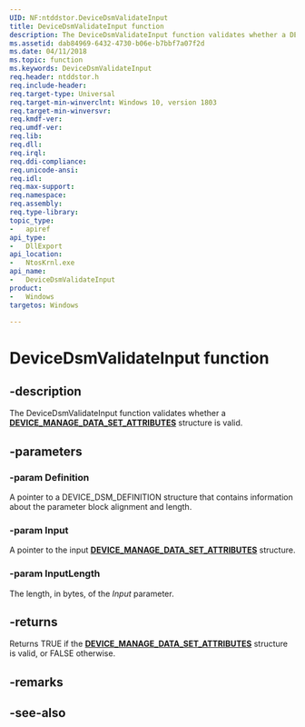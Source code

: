 ```yaml
---
UID: NF:ntddstor.DeviceDsmValidateInput
title: DeviceDsmValidateInput function
description: The DeviceDsmValidateInput function validates whether a DEVICE_MANAGE_DATA_SET_ATTRIBUTES structure is valid.
ms.assetid: dab84969-6432-4730-b06e-b7bbf7a07f2d
ms.date: 04/11/2018
ms.topic: function
ms.keywords: DeviceDsmValidateInput
req.header: ntddstor.h
req.include-header:
req.target-type: Universal
req.target-min-winverclnt: Windows 10, version 1803
req.target-min-winversvr:
req.kmdf-ver:
req.umdf-ver:
req.lib:
req.dll:
req.irql: 
req.ddi-compliance:
req.unicode-ansi:
req.idl:
req.max-support:
req.namespace:
req.assembly:
req.type-library: 
topic_type: 
-	apiref
api_type: 
-	DllExport
api_location: 
-	NtosKrnl.exe
api_name: 
-	DeviceDsmValidateInput
product:
-	Windows
targetos: Windows

---
```


# DeviceDsmValidateInput function


## -description

The DeviceDsmValidateInput function validates whether a [**DEVICE_MANAGE_DATA_SET_ATTRIBUTES**](ns-ntddstor-_device_manage_data_set_attributes.md) structure is valid.

## -parameters

### -param Definition

A pointer to a DEVICE_DSM_DEFINITION structure that contains information about the parameter block alignment and length.

### -param Input

A pointer to the input [**DEVICE_MANAGE_DATA_SET_ATTRIBUTES**](ns-ntddstor-_device_manage_data_set_attributes.md) structure.

### -param InputLength

The length, in bytes, of the *Input* parameter.

## -returns

Returns TRUE if the [**DEVICE_MANAGE_DATA_SET_ATTRIBUTES**](ns-ntddstor-_device_manage_data_set_attributes.md) structure is valid, or FALSE otherwise.

## -remarks

## -see-also
